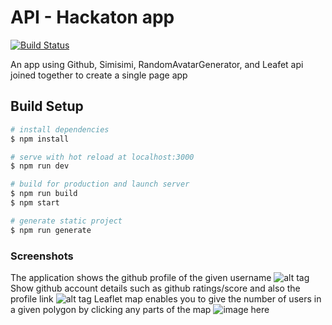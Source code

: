 # API - Hackaton app

[![Build Status](https://travis-ci.org/ozknightwalker/api-app.svg?branch=update)](https://travis-ci.org/ozknightwalker/api-app)

An app using Github, Simisimi, RandomAvatarGenerator, and Leafet api joined together to create a single page app

## Build Setup

``` bash
# install dependencies
$ npm install

# serve with hot reload at localhost:3000
$ npm run dev

# build for production and launch server
$ npm run build
$ npm start

# generate static project
$ npm run generate
```

### Screenshots
The application shows the github profile of the given username
![alt tag](http://i.imgur.com/AzUKBsA.png)
Show github account details such as github ratings/score and also the profile link
![alt tag](http://i.imgur.com/QIq7nuX.png)
Leaflet map enables you to give the number of users in a given polygon by clicking any parts of the map
![image here](http://i.imgur.com/DAWY0Qf.png)
